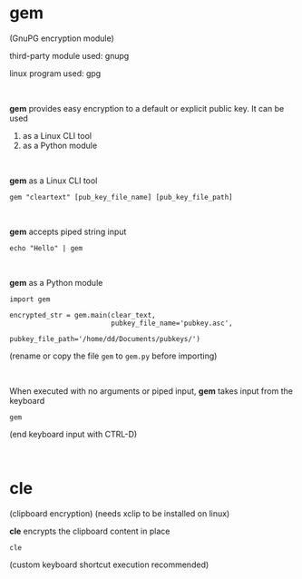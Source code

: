 # gem 
(GnuPG encryption module)

third-party module used: gnupg

linux program used: gpg

<br>

**gem** provides easy encryption to a default or explicit public key. It can be used 

1. as a Linux CLI tool
2. as a Python module

<br>

**gem** as a Linux CLI tool
    
    gem "cleartext" [pub_key_file_name] [pub_key_file_path]

<br>

**gem** accepts piped string input

    echo "Hello" | gem

<br>
    
**gem** as a Python module

    import gem

    encrypted_str = gem.main(clear_text, 
                             pubkey_file_name='pubkey.asc', 
                             pubkey_file_path='/home/dd/Documents/pubkeys/')
   (rename or copy the file `gem` to `gem.py` before importing)

<br>    

When executed with no arguments or piped input, **gem** takes input from the keyboard

    gem
    
(end keyboard input with CTRL-D)

<br>

# cle 
(clipboard encryption)
(needs xclip to be installed on linux)
<br>

**cle** encrypts the clipboard content in place

    cle
    
(custom keyboard shortcut execution recommended)
